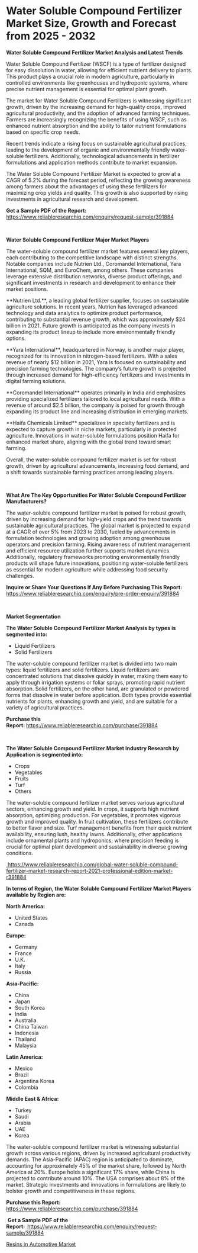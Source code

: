 <p><h1>Water Soluble Compound Fertilizer Market Size, Growth and Forecast from 2025 - 2032</h1></p><p><strong>Water Soluble Compound Fertilizer Market Analysis and Latest Trends</strong></p>
<p><p>Water Soluble Compound Fertilizer (WSCF) is a type of fertilizer designed for easy dissolution in water, allowing for efficient nutrient delivery to plants. This product plays a crucial role in modern agriculture, particularly in controlled environments like greenhouses and hydroponic systems, where precise nutrient management is essential for optimal plant growth. </p><p>The market for Water Soluble Compound Fertilizers is witnessing significant growth, driven by the increasing demand for high-quality crops, improved agricultural productivity, and the adoption of advanced farming techniques. Farmers are increasingly recognizing the benefits of using WSCF, such as enhanced nutrient absorption and the ability to tailor nutrient formulations based on specific crop needs.</p><p>Recent trends indicate a rising focus on sustainable agricultural practices, leading to the development of organic and environmentally friendly water-soluble fertilizers. Additionally, technological advancements in fertilizer formulations and application methods contribute to market expansion. </p><p>The Water Soluble Compound Fertilizer Market is expected to grow at a CAGR of 5.2% during the forecast period, reflecting the growing awareness among farmers about the advantages of using these fertilizers for maximizing crop yields and quality. This growth is also supported by rising investments in agricultural research and development.</p></p>
<p><strong>Get a Sample PDF of the Report:&nbsp;</strong> <a href="https://www.reliableresearchiq.com/enquiry/request-sample/391884?utm_campaign=3514&utm_medium=2&utm_source=Github&utm_content=ia&utm_term=29032025&utm_id=water-soluble-compound-fertilizer">https://www.reliableresearchiq.com/enquiry/request-sample/391884</a></p>
<p>&nbsp;</p>
<p><strong>Water Soluble Compound Fertilizer Major Market Players</strong></p>
<p><p>The water-soluble compound fertilizer market features several key players, each contributing to the competitive landscape with distinct strengths. Notable companies include Nutrien Ltd., Coromandel International, Yara International, SQM, and EuroChem, among others. These companies leverage extensive distribution networks, diverse product offerings, and significant investments in research and development to enhance their market positions.</p><p>**Nutrien Ltd.**, a leading global fertilizer supplier, focuses on sustainable agriculture solutions. In recent years, Nutrien has leveraged advanced technology and data analytics to optimize product performance, contributing to substantial revenue growth, which was approximately $24 billion in 2021. Future growth is anticipated as the company invests in expanding its product lineup to include more environmentally friendly options.</p><p>**Yara International**, headquartered in Norway, is another major player, recognized for its innovation in nitrogen-based fertilizers. With a sales revenue of nearly $12 billion in 2021, Yara is focused on sustainability and precision farming technologies. The company’s future growth is projected through increased demand for high-efficiency fertilizers and investments in digital farming solutions.</p><p>**Coromandel International** operates primarily in India and emphasizes providing specialized fertilizers tailored to local agricultural needs. With a revenue of around $2.5 billion, the company is poised for growth through expanding its product line and increasing distribution in emerging markets.</p><p>**Haifa Chemicals Limited** specializes in specialty fertilizers and is expected to capture growth in niche markets, particularly in protected agriculture. Innovations in water-soluble formulations position Haifa for enhanced market share, aligning with the global trend toward smart farming.</p><p>Overall, the water-soluble compound fertilizer market is set for robust growth, driven by agricultural advancements, increasing food demand, and a shift towards sustainable farming practices among leading players.</p></p>
<p>&nbsp;</p>
<p><strong>What Are The Key Opportunities For Water Soluble Compound Fertilizer Manufacturers?</strong></p>
<p><p>The water-soluble compound fertilizer market is poised for robust growth, driven by increasing demand for high-yield crops and the trend towards sustainable agricultural practices. The global market is projected to expand at a CAGR of over 5% from 2023 to 2030, fueled by advancements in formulation technologies and growing adoption among greenhouse operators and precision farming. Rising awareness of nutrient management and efficient resource utilization further supports market dynamics. Additionally, regulatory frameworks promoting environmentally friendly products will shape future innovations, positioning water-soluble fertilizers as essential for modern agriculture while addressing food security challenges.</p></p>
<p><strong>Inquire or Share Your Questions If Any Before Purchasing This Report:</strong> <a href="https://www.reliableresearchiq.com/enquiry/pre-order-enquiry/391884?utm_campaign=3514&utm_medium=2&utm_source=Github&utm_content=ia&utm_term=29032025&utm_id=water-soluble-compound-fertilizer">https://www.reliableresearchiq.com/enquiry/pre-order-enquiry/391884</a></p>
<p>&nbsp;</p>
<p><strong>Market Segmentation</strong></p>
<p><strong>The Water Soluble Compound Fertilizer Market Analysis by types is segmented into:</strong></p>
<p><ul><li>Liquid Fertilizers</li><li>Solid Fertilizers</li></ul></p>
<p><p>The water-soluble compound fertilizer market is divided into two main types: liquid fertilizers and solid fertilizers. Liquid fertilizers are concentrated solutions that dissolve quickly in water, making them easy to apply through irrigation systems or foliar sprays, promoting rapid nutrient absorption. Solid fertilizers, on the other hand, are granulated or powdered forms that dissolve in water before application. Both types provide essential nutrients for plants, enhancing growth and yield, and are suitable for a variety of agricultural practices.</p></p>
<p><strong>Purchase this Report:&nbsp;</strong><a href="https://www.reliableresearchiq.com/purchase/391884?utm_campaign=3514&utm_medium=2&utm_source=Github&utm_content=ia&utm_term=29032025&utm_id=water-soluble-compound-fertilizer">https://www.reliableresearchiq.com/purchase/391884</a></p>
<p>&nbsp;</p>
<p><strong>The Water Soluble Compound Fertilizer Market Industry Research by Application is segmented into:</strong></p>
<p><ul><li>Crops</li><li>Vegetables</li><li>Fruits</li><li>Turf</li><li>Others</li></ul></p>
<p><p>The water-soluble compound fertilizer market serves various agricultural sectors, enhancing growth and yield. In crops, it supports high nutrient absorption, optimizing production. For vegetables, it promotes vigorous growth and improved quality. In fruit cultivation, these fertilizers contribute to better flavor and size. Turf management benefits from their quick nutrient availability, ensuring lush, healthy lawns. Additionally, other applications include ornamental plants and hydroponics, where precision feeding is crucial for optimal plant development and sustainability in diverse growing conditions.</p></p>
<p><a href="https://www.reliableresearchiq.com/global-water-soluble-compound-fertilizer-market-research-report-2021-professional-edition-market-r391884?utm_campaign=3514&utm_medium=2&utm_source=Github&utm_content=ia&utm_term=29032025&utm_id=water-soluble-compound-fertilizer">&nbsp;https://www.reliableresearchiq.com/global-water-soluble-compound-fertilizer-market-research-report-2021-professional-edition-market-r391884</a></p>
<p><strong>In terms of Region, the Water Soluble Compound Fertilizer Market Players available by Region are:</strong></p>
<p>
    <p> <strong> North America: </strong>
        <ul>
            <li>United States</li>
            <li>Canada</li>
        </ul>
        </p> 
    <p> <strong> Europe: </strong>
        <ul>
            <li>Germany</li>
            <li>France</li>
            <li>U.K.</li>
            <li>Italy</li>
            <li>Russia</li>
        </ul>
        </p> 
    <p> <strong> Asia-Pacific: </strong>
        <ul>
            <li>China</li>
            <li>Japan</li>
            <li>South Korea</li>
            <li>India</li>
            <li>Australia</li>
            <li>China Taiwan</li>
            <li>Indonesia</li>
            <li>Thailand</li>
            <li>Malaysia</li>
        </ul>
        </p> 
    <p> <strong> Latin America: </strong>
        <ul>
            <li>Mexico</li>
            <li>Brazil</li>
            <li>Argentina Korea</li>
            <li>Colombia</li>
        </ul>
        </p> 
    <p> <strong> Middle East & Africa: </strong>
        <ul>
            <li>Turkey</li>
            <li>Saudi</li>
            <li>Arabia</li>
            <li>UAE</li>
            <li>Korea</li>
        </ul>
    </p>
    </p>
<p><p>The water-soluble compound fertilizer market is witnessing substantial growth across various regions, driven by increased agricultural productivity demands. The Asia-Pacific (APAC) region is anticipated to dominate, accounting for approximately 45% of the market share, followed by North America at 20%. Europe holds a significant 17% share, while China is projected to contribute around 10%. The USA comprises about 8% of the market. Strategic investments and innovations in formulations are likely to bolster growth and competitiveness in these regions.</p></p>
<p><strong>Purchase this Report: </strong><a href="https://www.reliableresearchiq.com/purchase/391884?utm_campaign=3514&utm_medium=2&utm_source=Github&utm_content=ia&utm_term=29032025&utm_id=water-soluble-compound-fertilizer">https://www.reliableresearchiq.com/purchase/391884</a></p>
<p>&nbsp;<strong>Get a Sample PDF of the Report:&nbsp;&nbsp;</strong><a href="https://www.reliableresearchiq.com/enquiry/request-sample/391884?utm_campaign=3514&utm_medium=2&utm_source=Github&utm_content=ia&utm_term=29032025&utm_id=water-soluble-compound-fertilizer">https://www.reliableresearchiq.com/enquiry/request-sample/391884</a></p>
<p><strong></strong></p>
<p><p><a href="https://github.com/cachuhashieb/Market-Research-Report-List-1/blob/main/resins-in-automotive-market.md?utm_campaign=3514&utm_medium=2&utm_source=Github&utm_content=ia&utm_term=29032025&utm_id=water-soluble-compound-fertilizer">Resins in Automotive Market</a></p></p>